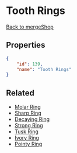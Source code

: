 # Tooth Rings

<no description available>

[Back to mergeShop](../merge-shops.md)

## Properties

```json
{
    "id": 139,
    "name": "Tooth Rings"
}
```

## Related

- [Molar Ring](../items/9681-molar-ring.md)
- [Sharp Ring](../items/9680-sharp-ring.md)
- [Decaying Ring](../items/9678-decaying-ring.md)
- [Strong Ring](../items/9679-strong-ring.md)
- [Tusk Ring](../items/9677-tusk-ring.md)
- [Ivory Ring](../items/9676-ivory-ring.md)
- [Pointy Ring](../items/9675-pointy-ring.md)

